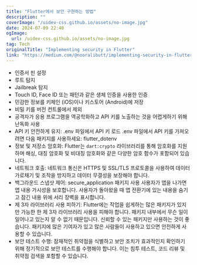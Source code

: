 ```yaml
---
title: "Flutter에서 보안 구현하는 방법"
description: ""
coverImage: "/uidev-css.github.io/assets/no-image.jpg"
date: 2024-07-09 22:40
ogImage: 
  url: /uidev-css.github.io/assets/no-image.jpg
tag: Tech
originalTitle: "Implementing security in Flutter"
link: "https://medium.com/@nooralibutt/implementing-security-in-flutter-7eb5e53be66e"
---
```



- 인증서 핀 설정
- 루트 탐지
- Jailbreak 탐지
- Touch ID, Face ID 또는 패턴과 같은 생체 인증을 사용한 인증
- 민감한 정보를 키체인 (iOS)이나 키스토어 (Android)에 저장
- 비밀 키를 버전 컨트롤에서 제외
- 공격자가 응용 프로그램을 역공학화하고 API 키를 노출하는 것을 어렵게하기 위해 난독화 사용
- API 키 안전하게 유지: .env 파일에서 API 키 로드
  .env 파일에서 API 키를 가져오려면 다음 패키지를 사용하세요: flutter_dotenv
- 정보 및 저장소 암호화: Flutter는 `dart:crypto` 라이브러리를 통해 암호화를 지원하며 해싱, 대칭 암호화 및 비대칭 암호화와 같은 다양한 암호 함수가 포함되어 있습니다.
- 네트워크 호출: 네트워크 통신은 HTTPS 및 SSL/TLS 프로토콜을 사용하여 데이터 가로채기 및 조작을 방지하고 데이터 무결성을 보장해야 합니다.
- 백그라운드 스냅샷 제어: secure_application 패키지 사용
  사용자가 앱을 나가면 앱 내용 가시성을 보호합니다. 사용자가 돌아왔을 때 앱 전환기에 있는 내용을 숨기고 잠긴 내용 위에 서리 장벽을 표시합니다.
- 제 3자 라이브러리 사용 피하기: Flutter에는 작업을 쉽게하는 많은 패키지가 있지만 가능한 한 제 3자 라이브러리 사용을 피해야 합니다. 패키지 내부에서 무슨 일이 일어나고 있는지 알 수 없기 때문입니다. 신뢰할 수 있는 패키지만 사용하는 것이 좋습니다. 패키지에 많은 기여자가 있고 많은 사람들이 사용하고 있으면 안전하게 사용할 수 있습니다.
- 보안 테스트 수행: 잠재적인 취약점을 식별하고 보안 조치가 효과적인지 확인하기 위해 정기적으로 보안 테스트를 수행해야 합니다. 이는 침투 테스트, 코드 리뷰 및 취약점 검색을 포함할 수 있습니다.